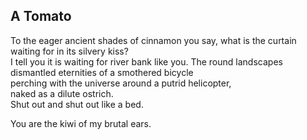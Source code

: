 A Tomato
--------
To the eager ancient shades of cinnamon you say, what is the curtain waiting for in its silvery kiss?  
I tell you it is waiting for river bank like you. The round landscapes dismantled eternities of a smothered bicycle  
perching with the universe around a putrid helicopter,  
naked as a dilute ostrich.  
Shut out and shut out like a bed.  
  
You are the kiwi of my brutal ears.  
